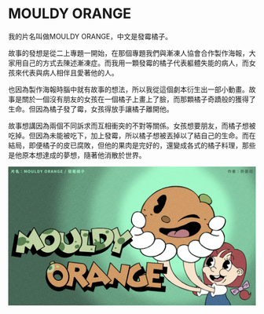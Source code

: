 # MOULDY ORANGE

我的片名叫做MOULDY ORANGE，中文是發霉橘子。

故事的發想是從二上專題一開始，在那個專題我們與漸凍人協會合作製作海報，大家用自己的方式去陳述漸凍症。而我用一顆發霉的橘子代表軀體失能的病人，而女孩來代表與病人相伴且愛著他的人。

也因為製作海報時腦中就有故事的想法，所以我從這個劇本衍生出一部小動畫。故事是關於一個沒有朋友的女孩在一個橘子上畫上了臉，而那顆橘子奇蹟般的獲得了生命。但因為橘子發了霉，女孩得放手讓橘子離開他。

故事想講因為兩個不同訴求而互相衝突的不對等關係。女孩想要朋友，而橘子想被吃掉。但因為未能被吃下，加上發霉，所以橘子想被丟掉以了結自己的生命。而在結局，即便橘子的皮已腐敗，但他的果肉是完好的，還變成各式的橘子料理，那些是他原本想達成的夢想，隨著他消散於世界。

![MOULDY ORANGE-2023/12/04](posts/_postimg/orange.jpg)